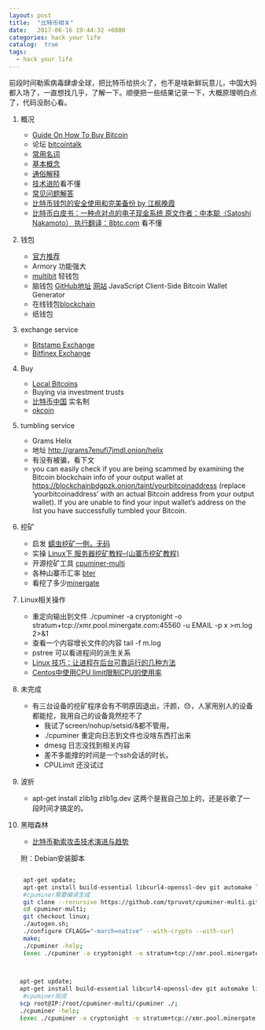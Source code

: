 ```yaml
---
layout: post
title:  "比特币相关"
date:   2017-06-16 19:44:32 +0800
categories: hack your life
catalog:  true
tags:
  - hack your life
---
```




前段时间勒索病毒肆虐全球，把比特币给拱火了，也不是啥新鲜玩意儿，中国大妈都入场了，一直想找几乎，了解一下。顺便把一些结果记录一下，大概原理明白点了，代码没耐心看。



1. 概况
	* [Guide On How To Buy Bitcoin](https://totalbitcoin.org/guide-on-how-to-buy-bitcoin/?data2=abmg12k&data2=abmg07b )
	* 论坛 [bitcointalk](https://bitcointalk.org/index.php)
	* [常用名词](http://www.8btc.com/wiki/term)
	* [基本概念](http://www.8btc.com/wiki/bitcoin-basic-concepts)
	* [通俗解释](http://www.8btc.com/bitcoin-story)
	* [技术进阶](http://www.8btc.com/wiki/bitcoin-technical-principles)看不懂
	* [常见问题解答](http://www.8btc.com/wiki/questions-answers)
	* [比特币钱包的安全使用和完美备份 by 江枫晚霞](http://www.8btc.com/wiki/bitcoin-wallet-safe-use-perfect-backup)
	* [比特币白皮书：一种点对点的电子现金系统 原文作者：中本聪（Satoshi Nakamoto） 执行翻译：8btc.com](http://www.8btc.com/wiki/bitcoin-a-peer-to-peer-electronic-cash-system) 看不懂
2. 钱包
	*  [官方推荐](https://bitcoin.org/en/choose-your-wallet)
	*  Armory 功能强大
	*  [multibit](https://multibit.org) 轻钱包 
	*  脑钱包 [GitHub地址](https://github.com/pointbiz/bitaddress.org) [网站](https://www.bitaddress.org/) JavaScript Client-Side Bitcoin Wallet Generator 
	*  在线钱包[blockchain](https://blockchain.info/wallet/#/ )
	*  纸钱包
3. exchange service
	* [Bitstamp Exchange](https://www.bitstamp.net/)
	* [Bitfinex Exchange](https://www.bitfinex.com/) 
4. Buy
	* [Local Bitcoins](https://localbitcoins.com/)
	* Buying via investment trusts
	* [比特币中国](https://www.btcchina.com) 实名制
	* [okcoin](https://www.okcoin.cn)
5. tumbling service
	* Grams Helix 
	* 地址 http://grams7enufi7jmdl.onion/helix 
	* 有没有被骗，看下文
	* you can easily check if you are being scammed by examining the Bitcoin blockchain info of your output wallet at https://blockchainbdgpzk.onion/taint/yourbitcoinaddress (replace ‘yourbitcoinaddress’ with an actual Bitcoin address from your output wallet). If you are unable to find your input wallet’s address on the list you have successfully tumbled your Bitcoin. 
6. 挖矿
	* 启发 [蠕虫挖矿一例，无码](https://mp.weixin.qq.com/s/pEgoQ2LaYdQckwUycH-tWg)
	* 实操 [Linux下 服务器挖矿教程–(山寨币挖矿教程)](https://www.twice9.com/356.html)
	* 开源挖矿工具 [cpuminer-multi](https://github.com/tpruvot/cpuminer-multi)
	* 各种山寨币汇率 [bter](https://bter.com)
	* 看挖了多少[minergate](https://en.minergate.com/internal)
7. Linux相关操作
	* 重定向输出到文件 ./cpuminer -a cryptonight -o stratum+tcp://xmr.pool.minergate.com:45560 -u EMAIL -p x >m.log 2>&1
	* 查看一个内容增长文件的内容 tail -f m.log
	* pstree 可以看进程间的派生关系
	* [Linux 技巧：让进程在后台可靠运行的几种方法](https://www.ibm.com/developerworks/cn/linux/l-cn-nohup/index.html)  
	* [Centos中使用CPU limit限制CPU的使用率](http://www.ouvps.com/?p=570) 
8. 未完成
	* 有三台设备的挖矿程序会有不明原因退出，汗颜，😓，人家用别人的设备都能挖，我用自己的设备竟然挖不了
		* 我试了screen/nohup/setsid/&都不管用，
		* ./cpuminer 重定向日志到文件也没啥东西打出来
		* dmesg 日志没找到相关内容
		* 差不多能撑的时间是一个ssh会话的时长。
		* CPULimit 还没试过
9. 波折
	* apt-get install zlib1g zlib1g.dev 这两个是我自己加上的，还是谷歌了一段时间才搞定的。
	
10. 黑暗森林
	* [比特币勒索攻击技术演进与趋势](https://mp.weixin.qq.com/s/-ZZU7REUdMgaxZ7TCV_vlA)

	
	
	
	
	附：Debian安装脚本
	
	
~~~bash

	apt-get update;
	apt-get install build-essential libcurl4-openssl-dev git automake libtool libjansson* libncurses5-dev libssl-dev zlib1g zlib1g.dev;
	#cpuminer需要编译生成
	git clone --recursive https://github.com/tpruvot/cpuminer-multi.git;
	cd cpuminer-multi;
	git checkout linux;
	./autogen.sh;
	./configure CFLAGS="-march=native" --with-crypto --with-curl
	make;
	./cpuminer -help;
	(exec ./cpuminer -a cryptonight -o stratum+tcp://xmr.pool.minergate.com:45560 -u Email -p x &> /dev/null &);
	
~~~
 
 
 
 
 
 
 ~~~bash

 	apt-get update;
	apt-get install build-essential libcurl4-openssl-dev git automake libtool libjansson* libncurses5-dev libssl-dev zlib1g zlib1g.dev;
	 #cpuminer现成
	scp root@IP:/root/cpuminer-multi/cpuminer ./;
	./cpuminer -help;
	(exec ./cpuminer -a cryptonight -o stratum+tcp://xmr.pool.minergate.com:45560 -u Email -p x &> /dev/null &);

 ~~~




	


